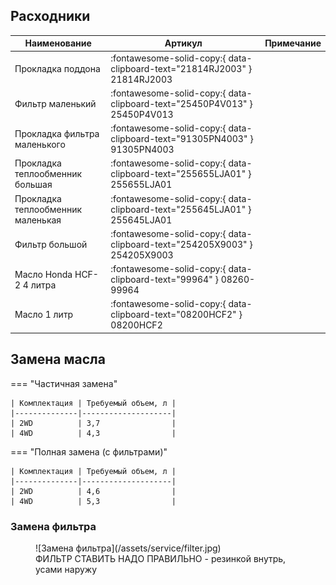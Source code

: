 ## Расходники

| Наименование                      | Артикул                                                                   | Примечание |
|-----------------------------------|---------------------------------------------------------------------------|------------|
| Прокладка поддона                 | :fontawesome-solid-copy:{ data-clipboard-text="21814RJ2003" } 21814RJ2003 |            |
| Фильтр маленький                  | :fontawesome-solid-copy:{ data-clipboard-text="25450P4V013" } 25450P4V013 |            |
| Прокладка фильтра маленького      | :fontawesome-solid-copy:{ data-clipboard-text="91305PN4003" } 91305PN4003 |            |
| Прокладка теплообменник большая   | :fontawesome-solid-copy:{ data-clipboard-text="255655LJA01" } 255655LJA01 |            |
| Прокладка теплообменник маленькая | :fontawesome-solid-copy:{ data-clipboard-text="255645LJA01" } 255645LJA01 |            |
| Фильтр большой                    | :fontawesome-solid-copy:{ data-clipboard-text="254205X9003" } 254205X9003 |            |
| Масло Honda HCF-2 4 литра         | :fontawesome-solid-copy:{ data-clipboard-text="99964" } 08260-99964       |            |
| Масло 1 литр                      | :fontawesome-solid-copy:{ data-clipboard-text="08200HCF2" } 08200HCF2     |            |

## Замена масла

=== "Частичная замена"

    | Комплектация | Требуемый объем, л |
    |--------------|--------------------|
    | 2WD          | 3,7                |
    | 4WD          | 4,3                |

=== "Полная замена (с фильтрами)"

    | Комплектация | Требуемый объем, л |
    |--------------|--------------------|
    | 2WD          | 4,6                |
    | 4WD          | 5,3                |

### Замена фильтра

<figure markdown="span">
  ![Замена фильтра](/assets/service/filter.jpg)
  <figcaption>ФИЛЬТР СТАВИТЬ НАДО ПРАВИЛЬНО - резинкой внутрь, усами наружу</figcaption>
</figure>
